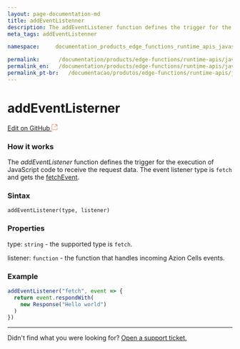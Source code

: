 ```yaml
---
layout: page-documentation-md
title: addEventListenner
description: The addEventListener function defines the trigger for the execution of JavaScript code, receiving the request data.
meta_tags: addEventListenner

namespace:     documentation_products_edge_functions_runtime_apis_javascript_event_listener

permalink:      /documentation/products/edge-functions/runtime-apis/javascript/add-event-listener/
permalink_en:   /documentation/products/edge-functions/runtime-apis/javascript/add-event-listener/
permalink_pt-br:   /documentacao/produtos/edge-functions/runtime-apis/javascript/add-event-listener/
---
```

# add**EventListerner**

[Edit on GitHub <svg width="14" height="14" xmlns="http://www.w3.org/2000/svg"><g fill="none" stroke="#F3652B"><path d="M4.81.71H.672v11.43H12.1V8.001" stroke-width=".8"/><path d="M6.87.786h5.155V5.94M6.31 6.5L12.026.786"/></g></svg>](https://github.com/aziontech/docs_en/edit/master/edge-functions/runtime-apis/javascript/add-event-listener/2021-01-14-index.md)

### How it works

The _addEventListener_ function defines the trigger for the execution of JavaScript code to receive the request data. The event listener type is `fetch` and gets the [fetchEvent](https://www.azion.com/en/documentation/products/edge-functions/runtime-apis/javascript/fetch-event/).

### Sintax

`addEventListener(type, listener)`

### Properties

type: `string` - the supported type is `fetch`.

listener: `function` - the function that handles incoming Azion Cells events. 

### Example

~~~javascript
addEventListener("fetch", event => {
  return event.respondWith(
    new Response("Hello world")
  )
})
~~~



---

Didn't find what you were looking for? [Open a support ticket.](https://tickets.azion.com/)

